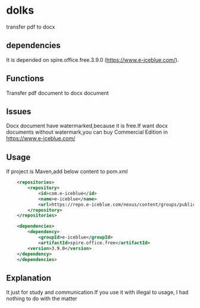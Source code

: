 # dolks

transfer pdf to docx

## dependencies

It is depended on spire.office.free.3.9.0 (https://www.e-iceblue.com/).

## Functions

Transfer pdf document to docx document

## Issues

Docx document have watermarked,because it is free.If want docx documents without watermark,you can buy Commercial Edition in https://www.e-iceblue.com/ 

## Usage

If project is Maven,add below content to pom.xml

```xml
    <repositories>
        <repository>
            <id>com.e-iceblue</id>
            <name>e-iceblue</name>
            <url>https://repo.e-iceblue.com/nexus/content/groups/public/</url>
        </repository>
    </repositories>

    <dependencies>
        <dependency>
            <groupId>e-iceblue</groupId>
            <artifactId>spire.office.free</artifactId>
        <version>3.9.0</version>
    </dependency>
    </dependencies>
```

## Explanation

It just for study and communication.If you use it with illegal to usage,  I had nothing to do with the matter
